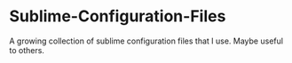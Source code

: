 Sublime-Configuration-Files
===========================

A growing collection of sublime configuration files that I use. Maybe useful to others.
